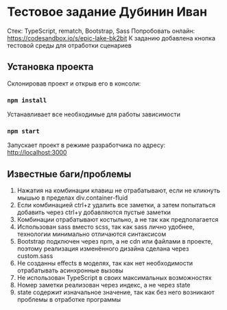 # Тестовое задание Дубинин Иван

Стек: TypeScript, rematch, Bootstrap, Sass
Попробовать онлайн: https://codesandbox.io/s/epic-lake-bk2bit
К заданию добавлена кнопка тестовой среды для отработки сценариев

## Установка проекта

Склонировав проект и открыв его в консоли:

### `npm install`

Устанавливает все необходимые для работы зависимости

### `npm start`

Запускает проект в режиме разработчика по адресу: [http://localhost:3000](http://localhost:3000)

## Известные баги/проблемы

1. Нажатия на комбинации клавиш не отрабатывают, если не кликнуть мышью в пределах div.container-fluid
2. Если комбинацией ctrl+z удалить все заметки, а затем попытаться добавить через ctrl+y добавляются пустые заметки
3. Комбинации отрабатывают костыльно, а не так как предполагается
4. Использован sass вместо scss, так как sass лично удобнее, технологии минимально отличаются синтаксисом
5. Bootstrap подключен через npm, а не cdn или файлами в проекте, поэтому реализация изменённого дизайна сделана через custom.sass
6. Не созданны effects в моделях, так как нет необходимости отрабатывать асинхронные вызовы
7. Не использован TypeScript в своих максимальных возможностях
8. Номер заметки реализован через индекс, а не через state
9. state содержит изначальное значение, так как без него возникают проблемы в отработке программы
